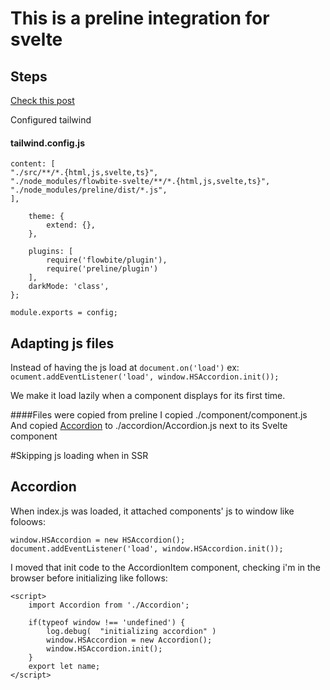 # This is a preline integration for svelte

## Steps
[Check this post](https://dev.to/zhamdi/how-i-integrated-preline-to-work-in-sveltekit-16kj)


Configured tailwind
#### tailwind.config.js
```const config = {
content: [
"./src/**/*.{html,js,svelte,ts}",
"./node_modules/flowbite-svelte/**/*.{html,js,svelte,ts}",
"./node_modules/preline/dist/*.js",
],

	theme: {
		extend: {},
	},

	plugins: [
		require('flowbite/plugin'),
		require('preline/plugin')
	],
	darkMode: 'class',
};

module.exports = config;
```

## Adapting js files
Instead of having the js load at `document.on('load')` ex:
`ocument.addEventListener('load', window.HSAccordion.init());`

We make it load lazily when a component displays for its first time.

####Files were copied from preline
I copied ./component/component.js 
And copied [Accordion](https://github.com/htmlstreamofficial/preline/blob/main/src/components/hs-accordion/index.js) to ./accordion/Accordion.js next to its Svelte component

#Skipping js loading when in SSR

## Accordion
When index.js was loaded, it attached components' js to window like foloows:
```
window.HSAccordion = new HSAccordion();
document.addEventListener('load', window.HSAccordion.init());
```
I moved that init code to the AccordionItem component, checking i'm in the browser before initializing like follows:

```
<script>
	import Accordion from './Accordion';

	if(typeof window !== 'undefined') {
		log.debug(  "initializing accordion" )
		window.HSAccordion = new Accordion();
		window.HSAccordion.init();
	}
	export let name;
</script>
```
